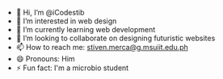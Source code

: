 - 👋 Hi, I’m @iCodestib
- 👀 I’m interested in web design
- 🌱 I’m currently learning web development
- 💞️ I’m looking to collaborate on designing futuristic websites
- 📫 How to reach me: stiven.merca@g.msuiit.edu.ph
- 😄 Pronouns: Him
- ⚡ Fun fact: I'm a microbio student

<!---
iCodestib/iCodestib is a ✨ special ✨ repository because its `README.md` (this file) appears on your GitHub profile.
You can click the Preview link to take a look at your changes.
--->
